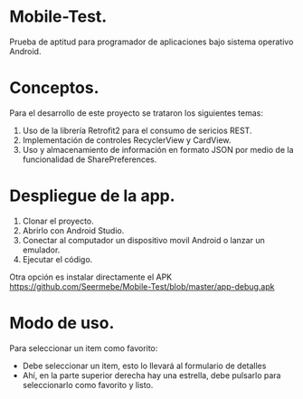 # Mobile-Test.
Prueba de aptitud para programador de aplicaciones bajo sistema operativo Android.

# Conceptos.

Para el desarrollo de este proyecto se trataron los siguientes temas:

1. Uso de la librería Retrofit2 para el consumo de sericios REST.
2. Implementación de controles RecyclerView y CardView.
3. Uso y almacenamiento de información en formato JSON por medio de la funcionalidad de SharePreferences.

# Despliegue de la app.

1. Clonar el proyecto.
2. Abrirlo con Android Studio.
3. Conectar al computador un dispositivo movil Android o lanzar un emulador.
4. Ejecutar el código.

Otra opción es instalar directamente el APK https://github.com/Seermebe/Mobile-Test/blob/master/app-debug.apk

# Modo de uso.

Para seleccionar un item como favorito:
- Debe seleccionar un item, esto lo llevará al formulario de detalles
- Ahí, en la parte superior derecha hay una estrella, debe pulsarlo para seleccionarlo como favorito y listo.
